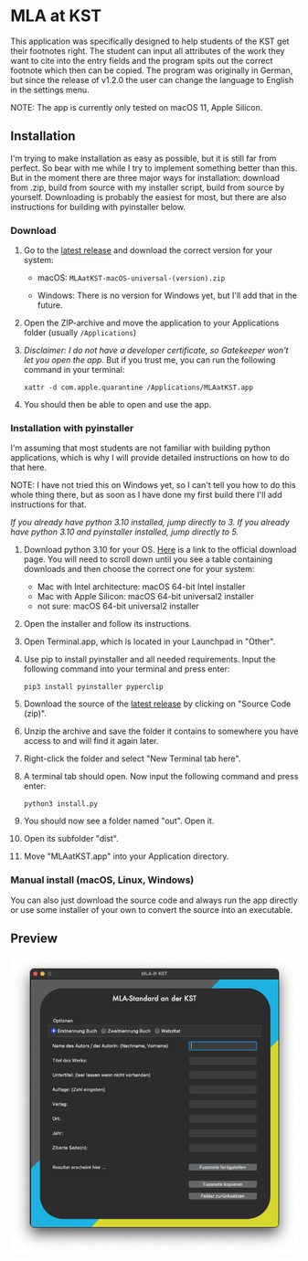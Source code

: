 # MLA at KST

This application was specifically designed to help students of the KST get their footnotes right. The student can input all attributes of the work they want to cite into the entry fields and the program spits out the correct footnote which then can be copied.
The program was originally in German, but since the release of v1.2.0 the user can change the language to English in the settings menu.

NOTE: The app is currently only tested on macOS 11, Apple Silicon.

## Installation

I'm trying to make installation as easy as possible, but it is still far from perfect. So bear with me while I try to implement something better than this.
But in the moment there are three major ways for installation: download from .zip, build from source with my installer script, build from source by yourself.
Downloading is probably the easiest for most, but there are also instructions for building with pyinstaller below.

### Download

1.  Go to the [latest release](https://github.com/Timo-Frueh/mlaatkst/releases/latest) and download the correct version for your system:
    
    - macOS: `MLAatKST-macOS-universal-(version).zip`
    
    - Windows: There is no version for Windows yet, but I'll add that in the future.

2.  Open the ZIP-archive and move the application to your Applications folder (usually `/Applications`)

3.  _Disclaimer: I do not have a developer certificate, so Gatekeeper won't let you open the app._
    But if you trust me, you can run the following command in your terminal:
    ~~~ shell
    xattr -d com.apple.quarantine /Applications/MLAatKST.app
    ~~~

4.  You should then be able to open and use the app.

### Installation with pyinstaller

I'm assuming that most students are not familiar with building python applications, which is why I will provide detailed instructions on how to do that here.

NOTE: I have not tried this on Windows yet, so I can't tell you how to do this whole thing there, but as soon as I have done my first build there I'll add instructions for that.

_If you already have python 3.10 installed, jump directly to 3.
If you already have python 3.10 and pyinstaller installed, jump directly to 5._

1.  Download python 3.10 for your OS. [Here](https://www.python.org/downloads/release/python-3102) is a link to the official download page.
    You will need to scroll down until you see a table containing downloads and then choose the correct one for your system:

    - Mac with Intel architecture: macOS 64-bit Intel installer
    - Mac with Apple Silicon: macOS 64-bit universal2 installer
    - not sure: macOS 64-bit universal2 installer

2.  Open the installer and follow its instructions.

3.  Open Terminal.app, which is located in your Launchpad in "Other".

4.  Use pip to install pyinstaller and all needed requirements. Input the following command into your terminal and press enter:
    ``` shell
    pip3 install pyinstaller pyperclip
    ```

5.  Download the source of the [latest release](https://github.com/Timo-Frueh/mlaatkst/releases/latest) by clicking on "Source Code (zip)".

6.  Unzip the archive and save the folder it contains to somewhere you have access to and will find it again later.

7.  Right-click the folder and select "New Terminal tab here".

8.  A terminal tab should open. Now input the following command and press enter:
    ``` shell
    python3 install.py
    ```

9.  You should now see a folder named "out". Open it.

10. Open its subfolder "dist".

11. Move "MLAatKST.app" into your Application directory.

### Manual install (macOS, Linux, Windows)

You can also just download the source code and always run the app directly or use some installer of your own to convert the source into an executable.

## Preview

![App preview](https://github.com/Timo-Frueh/mlaatkst/blob/17753bb75811a1b21cbc0a4d173e73666c924e0a/assets/preview_de.png "Preview")
